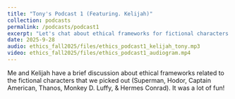 ```yaml
---
title: "Tony's Podcast 1 (Featuring. Kelijah)"
collection: podcasts
permalink: /podcasts/podcast1
excerpt: "Let's chat about ethical frameworks for fictional characters!"
date: 2025-9-28
audio: ethics_fall2025/files/ethics_podcast1_kelijah_tony.mp3
video: ethics_fall2025/files/ethics_podcast1_audiogram.mp4
---
```

Me and Kelijah have a brief discussion about ethical frameworks related to the fictional characters that we picked out (Superman, Hodor, Captain American, Thanos, Monkey D. Luffy, & Hermes Conrad). It was a lot of fun!
